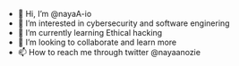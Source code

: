 - 👋 Hi, I’m @nayaA-io
- 👀 I’m interested in cybersecurity and software enginering
- 🌱 I’m currently learning Ethical hacking
- 💞️ I’m looking to collaborate and learn more
- 📫 How to reach me through twitter @nayaanozie

<!---
nayaA-io/nayaA-io is a ✨ special ✨ repository because its `README.md` (this file) appears on your GitHub profile.
You can click the Preview link to take a look at your changes.
--->
